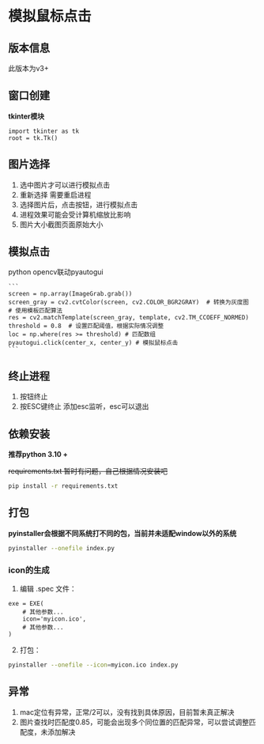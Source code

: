 # 模拟鼠标点击

## 版本信息

此版本为v3+

## 窗口创建
**tkinter模块**

```
import tkinter as tk
root = tk.Tk()
```

## 图片选择

1. 选中图片才可以进行模拟点击
2. 重新选择 需要重启进程
3. 选择图片后，点击按钮，进行模拟点击
4. 进程效果可能会受计算机缩放比影响
5. 图片大小截图页面原始大小

## 模拟点击
python opencv联动pyautogui

    ```
    screen = np.array(ImageGrab.grab())
    screen_gray = cv2.cvtColor(screen, cv2.COLOR_BGR2GRAY)  # 转换为灰度图
    # 使用模板匹配算法
    res = cv2.matchTemplate(screen_gray, template, cv2.TM_CCOEFF_NORMED)
    threshold = 0.8  # 设置匹配阈值，根据实际情况调整
    loc = np.where(res >= threshold) # 匹配数组
    pyautogui.click(center_x, center_y) # 模拟鼠标点击
    ```

## 终止进程
1. 按钮终止
2. 按ESC键终止
    添加esc监听，esc可以退出

## 依赖安装

**推荐python 3.10 +**

~~requirements.txt 暂时有问题，自己根据情况安装吧~~
```bash
pip install -r requirements.txt
```

## 打包

**pyinstaller会根据不同系统打不同的包，当前并未适配window以外的系统**

```bash
pyinstaller --onefile index.py
```

### icon的生成
1. 编辑 .spec 文件： 
```spec
exe = EXE(
    # 其他参数...
    icon='myicon.ico',
    # 其他参数...
)
```
2. 打包：
```bash
pyinstaller --onefile --icon=myicon.ico index.py
```


## 异常

1. mac定位有异常，正常/2可以，没有找到具体原因，目前暂未真正解决
2. 图片查找时匹配度0.85，可能会出现多个同位置的匹配异常，可以尝试调整匹配度，未添加解决